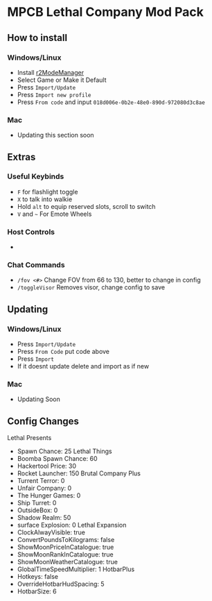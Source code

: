 # MPCB Lethal Company Mod Pack

## How to install
### Windows/Linux
- Install [r2ModeManager](https://thunderstore.io/package/ebkr/r2modman/)
- Select Game or Make it Default
- Press `Import/Update`
- Press `Import new profile`
- Press `From code` and input `018d006e-0b2e-48e0-890d-972080d3c8ae`

### Mac
- Updating this section soon

## Extras
### Useful Keybinds
- `F` for flashlight toggle
- `X` to talk into walkie
- Hold `alt` to equip reserved slots, scroll to switch
- `V` and `~` For Emote Wheels

### Host Controls
- 

### Chat Commands
- `/fov <#>` Change FOV from 66 to 130, better to change in config
- `/toggleVisor` Removes visor, change config to save

## Updating
### Windows/Linux
- Press `Import/Update`
- Press `From Code` put code above
- Press `Import`
- If it doesnt update delete and import as if new

### Mac
- Updating Soon

## Config Changes
Lethal Presents
- Spawn Chance: 25
Lethal Things
- Boomba Spawn Chance: 60
- Hackertool Price: 30
- Rocket Launcher: 150
Brutal Company Plus
- Turrent Terror: 0
- Unfair Company: 0
- The Hunger Games: 0
- Ship Turret: 0
- OutsideBox: 0
- Shadow Realm: 50
- surface Explosion: 0
Lethal Expansion
- ClockAlwayVisible: true
- ConvertPoundsToKilograms: false
- ShowMoonPriceInCatalogue: true
- ShowMoonRankInCatalogue: true
- ShowMoonWeatherCatalogue: true
- GlobalTimeSpeedMultiplier: 1
HotbarPlus
- Hotkeys: false
- OverrideHotbarHudSpacing: 5
- HotbarSize: 6
